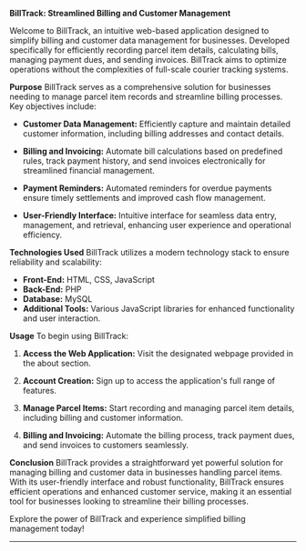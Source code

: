 **BillTrack: Streamlined Billing and Customer Management**

Welcome to BillTrack, an intuitive web-based application designed to simplify billing and customer data management for businesses. Developed specifically for efficiently recording parcel item details, calculating bills, managing payment dues, and sending invoices. BillTrack aims to optimize operations without the complexities of full-scale courier tracking systems.

**Purpose**
BillTrack serves as a comprehensive solution for businesses needing to manage parcel item records and streamline billing processes. Key objectives include:

- **Customer Data Management:** Efficiently capture and maintain detailed customer information, including billing addresses and contact details.
  
- **Billing and Invoicing:** Automate bill calculations based on predefined rules, track payment history, and send invoices electronically for streamlined financial management.
  
- **Payment Reminders:** Automated reminders for overdue payments ensure timely settlements and improved cash flow management.
  
- **User-Friendly Interface:** Intuitive interface for seamless data entry, management, and retrieval, enhancing user experience and operational efficiency.

**Technologies Used**
BillTrack utilizes a modern technology stack to ensure reliability and scalability:

- **Front-End:** HTML, CSS, JavaScript
- **Back-End:** PHP
- **Database:** MySQL
- **Additional Tools:** Various JavaScript libraries for enhanced functionality and user interaction.

**Usage**
To begin using BillTrack:

1. **Access the Web Application:** Visit the designated webpage provided in the about section.
   
2. **Account Creation:** Sign up to access the application's full range of features.
   
3. **Manage Parcel Items:** Start recording and managing parcel item details, including billing and customer information.
   
4. **Billing and Invoicing:** Automate the billing process, track payment dues, and send invoices to customers seamlessly.

**Conclusion**
BillTrack provides a straightforward yet powerful solution for managing billing and customer data in businesses handling parcel items. With its user-friendly interface and robust functionality, BillTrack ensures efficient operations and enhanced customer service, making it an essential tool for businesses looking to streamline their billing processes.

Explore the power of BillTrack and experience simplified billing management today!

--- 
